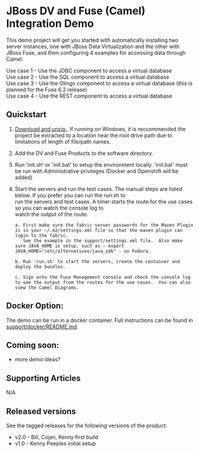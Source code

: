 JBoss DV and Fuse (Camel) Integration Demo
======================================
This demo project will get you started with automatically installing two server instances, one with JBoss Data Virtualization and the other with JBoss Fuse, and then configuring 4 examples for accessing data through Camel.
  
  Use case 1 - Use the JDBC component to access a virtual database  
  Use case 2 - Use the SQL component to access a virtual database  
  Use case 3 - Use the Olingo component to access a virtual database (this is planned for the Fuse 6.2 release)  
  Use case 4 - Use the REST component to access a virtual database  
  
Quickstart  
----------  

1. [Download and unzip.](https://github.com/DataVirtualizationByExample/dv-fuse-integration-demo/archive/master.zip). If running on Windows, it is reccommended the project be extracted to a location near the root drive path due to limitations of length of file/path names.

2. Add the DV and Fuse Products to the software directory.

3. Run 'init.sh' or 'init.bat' to setup the environment locally. 'init.bat' must be run with Administrative privileges (Docker and Openshift will be added)

4. Start the servers and run the test cases.  The manual steps are listed below.  If you prefer you can run the run.sh to  
run the servers and test cases.  A timer starts the route for the use cases so you can watch the console log to  
watch the output of the route.
  
   ```  
   a. First make sure the fabric server passwords for the Maven Plugin is in your ~/.m2/settings.xml file so that the maven plugin can login to the fabric.  
      See the example in the support/settings.xml file.  Also make sure JAVA_HOME is setup, such as - export JAVA_HOME="/etc/alternatives/java_sdk" - on Fedora.  

   b. Run 'run.sh' to start the servers, create the container and deploy the bundles.  
      
   c. Sign onto the Fuse Management console and check the console log to see the output from the routes for the use cases.  You can also view the Camel Diagrams.  
   
   ``` 

Docker Option:
------------

The demo can be run in a docker container. Full instructions can be found in [support/docker/README.md](support/docker/README.md).

Coming soon:
------------
   
   * more demo ideas?


Supporting Articles
-------------------
N/A  

Released versions
-----------------

See the tagged releases for the following versions of the product:

- v2.0 - Bill, Cojan, Kenny first build
- v1.0 - Kenny Peeples initial setup
